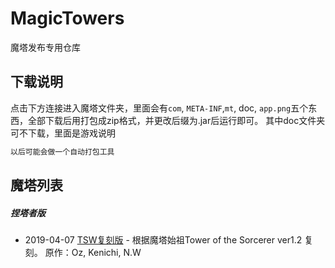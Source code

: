 # MagicTowers
魔塔发布专用仓库
## 下载说明
点击下方连接进入魔塔文件夹，里面会有`com`, `META-INF`,`mt`, doc, `app.png`五个东西，全部下载后用打包成zip格式，并更改后缀为.jar后运行即可。
其中doc文件夹可不下载，里面是游戏说明
```sh
以后可能会做一个自动打包工具
```
## 魔塔列表
##### 捏塔者版
* 2019-04-07 [TSW复刻版] - 根据魔塔始祖Tower of the Sorcerer ver1.2 复刻。 原作：Oz, Kenichi, N.W




[//]: # (REF)


   
   [TSW复刻版]: <https://github.com/iTNTPiston/MagicTowers/tree/master/MTF_Towers/TSW_Remake>
